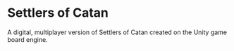# Settlers of Catan

A digital, multiplayer version of Settlers of Catan created on the Unity game board engine.

